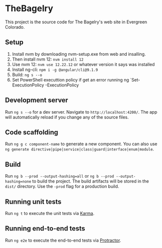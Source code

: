 # TheBagelry

This project is the source code for The Bagelry's web site in Evergreen Colorado.

## Setup

1. Install nvm by downloading nvm-setup.exe from web and insalling.
1. Then install nvm 12: `nvm install 12`
1. Use nvm 12: `nvm use 12.22.12` or whatever version it says was installed
1. Install ng-cli: `npm i -g @angular/cli@9.1.9`
1. Build: `ng s --o`
1. Set PowerShell executtion policy if get an error running ng `Set-ExecutionPolicy -ExecutionPolicy

## Development server

Run `ng s --o` for a dev server. Navigate to `http://localhost:4200/`. The app will automatically reload if you change any of the source files.

## Code scaffolding

Run `ng g c component-name` to generate a new component. You can also use `ng generate directive|pipe|service|class|guard|interface|enum|module`.

## Build

Run `ng b --prod --output-hashing=all` or `ng b --prod --output-hashing=none` to build the project. The build artifacts will be stored in the `dist/` directory. Use the `-prod` flag for a production build.

## Running unit tests

Run `ng t` to execute the unit tests via [Karma](https://karma-runner.github.io).

## Running end-to-end tests

Run `ng e2e` to execute the end-to-end tests via [Protractor](http://www.protractortest.org/).
